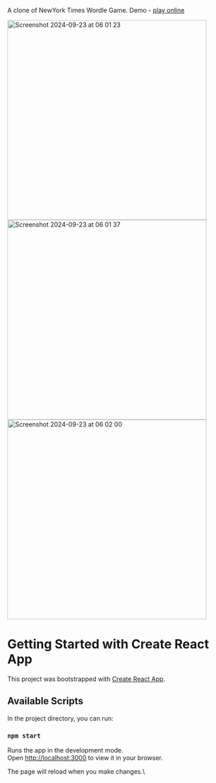 A clone of NewYork Times Wordle Game.
Demo - [play online](https://guessplex---wordle-clone.web.app/)

<img width="451" alt="Screenshot 2024-09-23 at 06 01 23" src="https://github.com/user-attachments/assets/e207724a-7e10-4309-bc8d-aeb8a3d9fb7f">  <img width="451" alt="Screenshot 2024-09-23 at 06 01 37" src="https://github.com/user-attachments/assets/733b75de-b304-4c38-8199-ce0e4ad5c0a4">  <img width="451" alt="Screenshot 2024-09-23 at 06 02 00" src="https://github.com/user-attachments/assets/c2585338-4772-4622-bfc5-cd53d0341866">



# Getting Started with Create React App

This project was bootstrapped with [Create React App](https://github.com/facebook/create-react-app).

## Available Scripts

In the project directory, you can run:

### `npm start`

Runs the app in the development mode.\
Open [http://localhost:3000](http://localhost:3000) to view it in your browser.

The page will reload when you make changes.\
